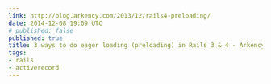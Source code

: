 ```yaml
---
link: http://blog.arkency.com/2013/12/rails4-preloading/
date: 2014-12-08 19:09 UTC
# published: false
published: true
title: 3 ways to do eager loading (preloading) in Rails 3 & 4 - Arkency Blog
tags:
- rails
- activerecord
---
```



